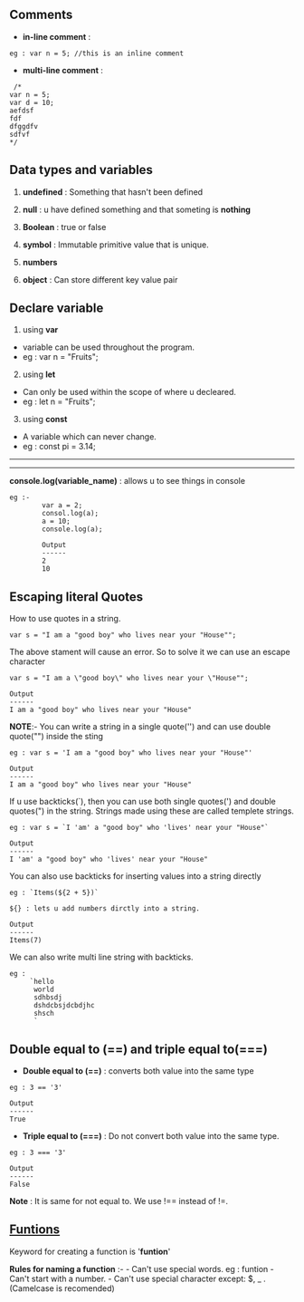 ## **Comments**
* **in-line comment** : 
```
eg : var n = 5; //this is an inline comment
```

* **multi-line comment** : 
``` 
 /*
var n = 5;
var d = 10;
aefdsf
fdf
dfggdfv
sdfvf
*/
```
## **Data types and variables**
1) **undefined** : Something that hasn't been defined
    
2) **null** : u have defined something and that someting is **nothing**

3) **Boolean** : true or false

4) **symbol** : Immutable primitive value that is unique.
    
 5) **numbers**

6) **object** : Can store different key value pair

## **Declare variable**
1) using **var** 
* variable can be used throughout the program.
* eg : var n = "Fruits";

2) using **let**
* Can only be used within the scope of where u decleared.
* eg : let n = "Fruits";

3) using **const**
* A variable which can never change.
* eg :  const pi = 3.14;

----------------------------------------------
----------------------------------------------

**console.log(variable_name)** : allows u to see things in console
```
eg :-
        var a = 2;
        consol.log(a);
        a = 10;
        console.log(a);

        Output
        ------
        2
        10
```

## **Escaping literal Quotes**
How to use quotes in a string.
```
var s = "I am a "good boy" who lives near your "House"";
```

The above stament will cause an error. So to solve it we can use an escape character

```
var s = "I am a \"good boy\" who lives near your \"House"";

Output
------
I am a "good boy" who lives near your "House"
```


**NOTE**:-
You can write a string in a single quote('') and can use double quote("") inside the sting

```
eg : var s = 'I am a "good boy" who lives near your "House"'

Output
------
I am a "good boy" who lives near your "House"
```

If u use backticks(`), then you can use both single quotes(') and double quotes(") in the string. Strings made using these are called templete strings.

```
eg : var s = `I 'am' a "good boy" who 'lives' near your "House"`

Output
------
I 'am' a "good boy" who 'lives' near your "House"
```
You can also use backticks for inserting values into a string directly

```
eg : `Items(${2 + 5})`

${} : lets u add numbers dirctly into a string.

Output
------
Items(7)
```
We can also write multi line string with backticks.

```
eg : 
     `hello 
      world
      sdhbsdj
      dshdcbsjdcbdjhc
      shsch
      `
```

## Double equal to (==) and triple equal to(===)

* **Double equal to (==)** : converts both value into the same type 

```
eg : 3 == '3'

Output
------
True
```
* **Triple equal to (===)** : Do not convert both value into the same type.

```
eg : 3 === '3'

Output
------
False
```
**Note** : It is same for not equal to. We use !== instead of !=.

## [Funtions](https://github.com/Ajallen14/Javascript/blob/main/funtions.html)

Keyword for creating a function is '**funtion**'

**Rules for naming a function** :-
        - Can't use special words. eg : funtion
        - Can't start with a number.
        - Can't use special character except: $, _ .
(Camelcase is recomended)